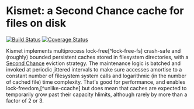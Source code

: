 Kismet: a Second Chance cache for files on disk
===============================================
[![Build Status](https://app.travis-ci.com/pkhuong/kismet-cache.svg?branch=main)](https://app.travis-ci.com/pkhuong/kismet-cache) [![Coverage Status](https://coveralls.io/repos/github/pkhuong/kismet-cache/badge.svg?branch=main)](https://coveralls.io/github/pkhuong/kismet-cache?branch=main)

Kismet implements multiprocess lock-free[^lock-free-fs] crash-safe and
(roughly) bounded persistent caches stored in filesystem directories,
with a [Second Chance](https://en.wikipedia.org/wiki/Page_replacement_algorithm#Second-chance)
eviction strategy.  The maintenance logic is batched and invoked at
periodic jittered intervals to make sure accesses amortise to a
constant number of filesystem system calls and logarithmic (in the
number of cached file) time complexity.  That's good for performance,
and enables lock-freedom,[^unlike-ccache] but does mean that caches
are expected to temporarily grow past their capacity hlimits, although
rarely by more than a factor of 2 or 3.
